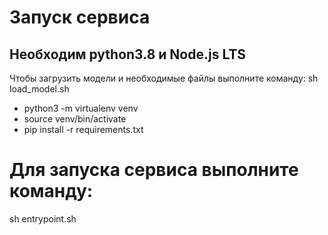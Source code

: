 # Запуск сервиса
## Необходим python3.8 и Node.js LTS

Чтобы загрузить модели и необходимые файлы выполните команду:
sh load_model.sh

*   python3 -m virtualenv venv
*   source venv/bin/activate
*   pip install -r requirements.txt

# Для запуска сервиса выполните команду:

sh entrypoint.sh


